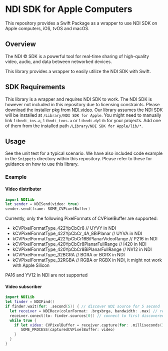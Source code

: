 # NDI SDK for Apple Computers

This repository provides a Swift Package as a wrapper to use NDI SDK on Apple computers, iOS, tvOS and macOS.

## Overview

The NDI &copy; SDK is a powerful tool for real-time sharing of high-quality video, audio, and data between networked devices.

This library provides a wrapper to easily utilize the NDI SDK with Swift.

## SDK Requirements

This library is a wrapper and requires NDI SDK to work. The NDI SDK is however not included in this repository due to licensing constraints. Please download the installer pkg from [NDI.video](https://ndi.video/for-developers/ndi-sdk/download/). Our library assumes the NDI SDK will be installed at `/Library/NDI SDK for Apple`.
You might need to manually link `libndi_ios.a`, `libndi_tvos.a` or `libndi.dylib` for your projects. Add one of them from the installed path `/Library/NDI SDK for Apple/lib/*`.

## Usage

See the unit test for a typical scenario. We have also included code example in the `Snippets` directory within this repository. Please refer to these for guidance on how to use this library.

### Example

#### Video distributer

```swift
import NDILib
let sender = NDISend(video: true)
sender.send(frame: SOME_CVPixelBuffer) 
```
Currently, only the following PixelFormats of CVPixelBuffer are supported:
 - kCVPixelFormatType_422YpCbCr8 // UYVY in NDI
 - kCVPixelFormatType_422YpCbCr_4A_8BiPlanar // UYVA in NDI
 - kCVPixelFormatType_422YpCbCr16BiPlanarVideoRange // P216 in NDI
 - kCVPixelFormatType_420YpCbCr8PlanarFullRange // I420 in NDI
 - kCVPixelFormatType_420YpCbCr8BiPlanarFullRange // NV12 in NDI
 - kCVPixelFormatType_32BGRA // BGRA or BGRX in NDI
 - kCVPixelFormatType_32RGBA // RGBA or RGBX in NDI, it might not work with Apple Silicon

PA16 and YV12 in NDI are not supported

#### Video subscriber
```swift
import NDILib
let finder = NDIFind()
if finder.wait(for: .second(5)) { // discover NDI source for 5 second
  let receiver = NDIRecv(colorFormat: .brgxbrga, bandwidth: .max) // receive color format is BGRA
  receiver.conect(to: finder.sources[0]) // connect to first discovered source
  while true {
    if let video: CVPixelBuffer = receiver.capture(for: .milliseconds(100)) {
       SOME_PROCESS(capturedCVPixelBuffer: video)
    }
  }
}
```
